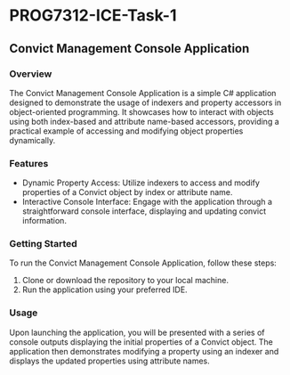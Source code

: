 # PROG7312-ICE-Task-1

## Convict Management Console Application

### Overview
The Convict Management Console Application is a simple C# application designed to demonstrate the usage of indexers and property accessors in object-oriented programming. It showcases how to interact with objects using both index-based and attribute name-based accessors, providing a practical example of accessing and modifying object properties dynamically.

### Features
- Dynamic Property Access: Utilize indexers to access and modify properties of a Convict object by index or attribute name.
- Interactive Console Interface: Engage with the application through a straightforward console interface, displaying and updating convict information.

### Getting Started
To run the Convict Management Console Application, follow these steps:

1. Clone or download the repository to your local machine.
2. Run the application using your preferred IDE.

### Usage
Upon launching the application, you will be presented with a series of console outputs displaying the initial properties of a Convict object. The application then demonstrates modifying a property using an indexer and displays the updated properties using attribute names.
